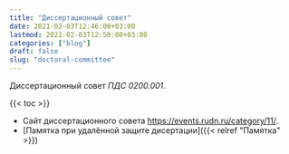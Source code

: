```yaml
---
title: "Диссертационный совет"
date: 2021-02-03T12:46:00+03:00
lastmod: 2021-02-03T12:50:00+03:00
categories: ["blog"]
draft: false
slug: "doctoral-committee"
---
```


Диссертационный совет _ПДС 0200.001_.

<!--more-->

{{< toc >}}

-   Сайт диссертационного совета <https://events.rudn.ru/category/11/>.
-   [Памятка при удалённой защите дисертации]({{< relref "Памятка" >}})
